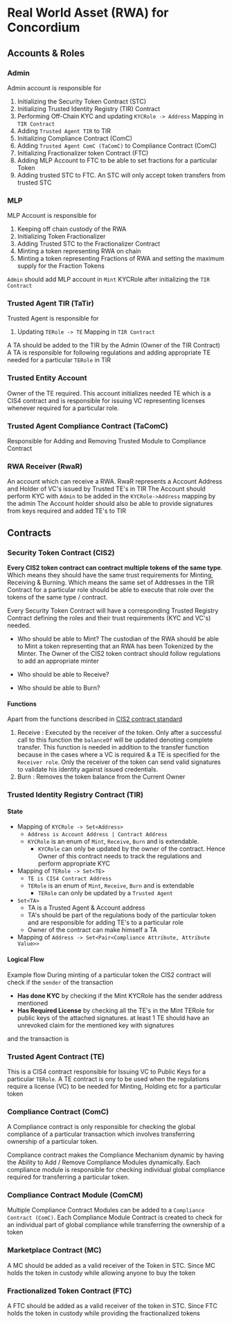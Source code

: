 # Real World Asset (RWA) for Concordium

## Accounts & Roles

### Admin

Admin account is responsible for

1. Initializing the Security Token Contract (STC)
2. Initializing Trusted Identity Registry (TIR) Contract
3. Performing Off-Chain KYC and updating `KYCRole -> Address` Mapping in `TIR Contract`
4. Adding `Trusted Agent TIR` to TIR
5. Initializing Compliance Contract (ComC)
6. Adding `Trusted Agent ComC (TaComC)` to Compliance Contract (ComC)
7. Initializing Fractionalizer token Contract (FTC)
8. Adding MLP Account to FTC to be able to set fractions for a particular Token
9. Adding trusted STC to FTC. An STC will only accept token transfers from trusted STC

### MLP

MLP Account is responsible for

1. Keeping off chain custody of the RWA
2. Initializing Token Fractionalizer
3. Adding Trusted STC to the Fractionalizer Contract
4. Minting a token representing RWA on chain
5. Minting a token representing Fractions of RWA and setting the maximum supply for the Fraction Tokens

`Admin` should add MLP account in `Mint` KYCRole after initializing the `TIR Contract`

### Trusted Agent TIR (TaTir)

Trusted Agent is responsible for

1. Updating `TERole -> TE` Mapping in `TIR Contract`

A TA should be added to the TIR by the Admin (Owner of the TIR Contract)
A TA is responsible for following regulations and adding appropriate TE needed for a particular `TERole` in TIR

### Trusted Entity Account

Owner of the TE required. This account initializes needed TE which is a CIS4 contract and is responsible for issuing VC representing licenses whenever required for a particular role.

### Trusted Agent Compliance Contract (TaComC)

Responsible for Adding and Removing Trusted Module to Compliance Contract

### RWA Receiver (RwaR)

An account which can receive a RWA.
RwaR represents a Account Address and Holder of VC's issued by Trusted TE's in TIR
The Account should perform KYC with `Admin` to be added in the `KYCRole->Address` mapping by the admin
The Account holder should also be able to provide signatures from keys required and added TE's to TIR

## Contracts

### Security Token Contract (CIS2)

**Every CIS2 token contract can contract multiple tokens of the same type**. Which means they should have the same trust requirements for Minting, Receiving & Burning. Which means the same set of Addresses in the TIR Contract for a particular role should be able to execute that role over the tokens of the same type / contract.

Every Security Token Contract will have a corresponding Trusted Registry Contract defining the roles and their trust requirements (KYC and VC's) needed.

* Who should be able to Mint?
The custodian of the RWA should be able to Mint a token representing that an RWA has been Tokenized by the Minter. The Owner of the CIS2 token contract should follow regulations to add an appropriate minter

* Who should be able to Receive?
* Who should be able to Burn?

#### Functions

Apart from the functions described in [CIS2 contract standard](https://proposals.concordium.software/CIS/cis-2.html#cis-2-concordium-token-standard-2)

1. Receive : Executed by the receiver of the token. Only after a successful call to this function the `balanceOf` will be updated denoting complete transfer. This function is needed in addition to the transfer function because in the cases where a VC is required & a TE is specified for the `Receiver role`. Only the receiver of the token can send valid signatures to validate his identity against issued credentials.
2. Burn : Removes the token balance from the Current Owner

### Trusted Identity Registry Contract (TIR)

#### State

* Mapping of `KYCRole -> Set<Address>`
  * `Address is Account Address | Contract Address`
  * `KYCRole` is an enum of `Mint`, `Receive`, `Burn` and is extendable.
    * `KYCRole` can only be updated by the owner of the contract. Hence Owner of this contract needs to track the regulations and perform appropriate KYC
* Mapping of `TERole -> Set<TE>`
  * `TE is CIS4 Contract Address`
  * `TERole` is an enum of `Mint`, `Receive`, `Burn` and is extendable
    * `TERole` can only be updated by a `Trusted Agent`
* `Set<TA>`
  * TA is a Trusted Agent & Account address
  * TA's should be part of the regulations body of the particular token and are responsible for adding TE's to a particular role
  * Owner of the contract can make himself a TA
* Mapping of `Address -> Set<Pair<Compliance Attribute, Attribute Value>>`

#### Logical Flow

  Example flow During minting of a particular token the CIS2 contract will check if the `sender` of the transaction

* **Has done KYC** by checking if the Mint KYCRole has the sender address mentioned
* **Has Required License** by checking all the TE's in the Mint TERole for public keys of the attached signatures. at least 1 TE should have an unrevoked claim for the mentioned key with signatures

and the transaction is

### Trusted Agent Contract (TE)

This is a CIS4 contract responsible for Issuing VC to Public Keys for a particular `TERole`. A TE contract is ony to be used when the regulations require a license (VC) to be needed for Minting, Holding etc for a particular token

### Compliance Contract (ComC)

A Compliance contract is only responsible for checking the global compliance of a particular transaction which involves transferring ownership of a particular token.

Compliance contract makes the Compliance Mechanism dynamic by having the Ability to Add / Remove Compliance Modules dynamically. Each compliance module is responsible for checking individual global compliance required for transferring a particular token.

### Compliance Contract Module (ComCM)

Multiple Compliance Contract Modules can be added to a `Compliance Contract (ComC)`. Each Compliance Module Contract is created to check for an individual part of global compliance while transferring the ownership of a token

### Marketplace Contract (MC)

A MC should be added as a valid receiver of the Token in STC. Since MC holds the token in custody while allowing anyone to buy the token

### Fractionalized Token Contract (FTC)

A FTC should be added as a valid receiver of the token in STC. Since FTC holds the token in custody while providing the fractionalized tokens
